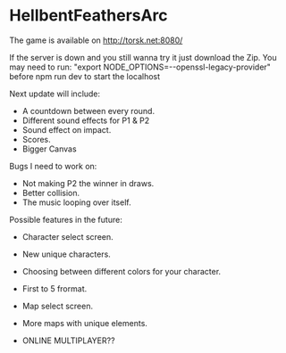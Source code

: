 # HellbentFeathersArc

The game is available on http://torsk.net:8080/

If the server is down and you still wanna try it just download the Zip.
You may need to run: "export NODE_OPTIONS=--openssl-legacy-provider" before npm run dev to start the localhost

Next update will include:

 - A countdown between every round.
 - Different sound effects for P1 & P2
 - Sound effect on impact.
 - Scores.
 - Bigger Canvas

Bugs I need to work on:
- Not making P2 the winner in draws.
- Better collision.
- The music looping over itself.


Possible features in the future:

- Character select screen.
- New unique characters.
- Choosing between different colors for your character.
- First to 5 frormat.
- Map select screen.
- More maps with unique elements.

- ONLINE MULTIPLAYER??


